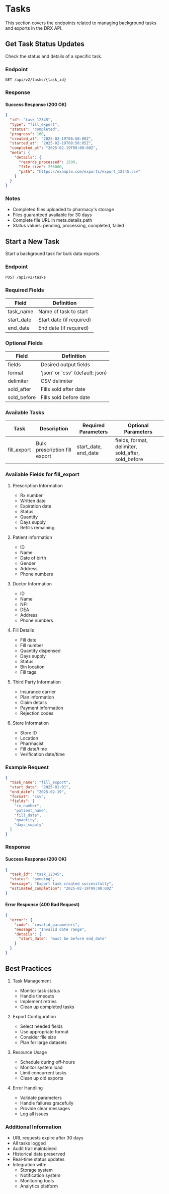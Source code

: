 # Tasks

This section covers the endpoints related to managing background tasks and exports in the DRX API.

## Get Task Status Updates

Check the status and details of a specific task.

### Endpoint

`GET /api/v2/tasks/{task_id}`

### Response

#### Success Response (200 OK)

```json
{
  "id": "task_12345",
  "type": "fill_export",
  "status": "completed",
  "progress": 100,
  "created_at": "2025-02-19T08:50:00Z",
  "started_at": "2025-02-19T08:50:05Z",
  "completed_at": "2025-02-19T09:00:00Z",
  "meta": {
    "details": {
      "records_processed": 1500,
      "file_size": 256000,
      "path": "https://example.com/exports/export_12345.csv"
    }
  }
}
```

### Notes

- Completed files uploaded to pharmacy's storage
- Files guaranteed available for 30 days
- Complete file URL in meta.details.path
- Status values: pending, processing, completed, failed

## Start a New Task

Start a background task for bulk data exports.

### Endpoint

`POST /api/v2/tasks`

### Required Fields

| Field | Definition |
|-------|------------|
| task_name | Name of task to start |
| start_date | Start date (if required) |
| end_date | End date (if required) |

### Optional Fields

| Field | Definition |
|-------|------------|
| fields | Desired output fields |
| format | 'json' or 'csv' (default: json) |
| delimiter | CSV delimiter |
| sold_after | Fills sold after date |
| sold_before | Fills sold before date |

### Available Tasks

| Task | Description | Required Parameters | Optional Parameters |
|------|-------------|-------------------|-------------------|
| fill_export | Bulk prescription fill export | start_date, end_date | fields, format, delimiter, sold_after, sold_before |

### Available Fields for fill_export

1. Prescription Information
   - Rx number
   - Written date
   - Expiration date
   - Status
   - Quantity
   - Days supply
   - Refills remaining

2. Patient Information
   - ID
   - Name
   - Date of birth
   - Gender
   - Address
   - Phone numbers

3. Doctor Information
   - ID
   - Name
   - NPI
   - DEA
   - Address
   - Phone numbers

4. Fill Details
   - Fill date
   - Fill number
   - Quantity dispensed
   - Days supply
   - Status
   - Bin location
   - Fill tags

5. Third Party Information
   - Insurance carrier
   - Plan information
   - Claim details
   - Payment information
   - Rejection codes

6. Store Information
   - Store ID
   - Location
   - Pharmacist
   - Fill date/time
   - Verification date/time

### Example Request

```json
{
  "task_name": "fill_export",
  "start_date": "2025-01-01",
  "end_date": "2025-02-19",
  "format": "csv",
  "fields": [
    "rx_number",
    "patient_name",
    "fill_date",
    "quantity",
    "days_supply"
  ]
}
```

### Response

#### Success Response (200 OK)

```json
{
  "task_id": "task_12345",
  "status": "pending",
  "message": "Export task created successfully",
  "estimated_completion": "2025-02-19T09:00:00Z"
}
```

#### Error Response (400 Bad Request)

```json
{
  "error": {
    "code": "invalid_parameters",
    "message": "Invalid date range",
    "details": {
      "start_date": "must be before end_date"
    }
  }
}
```

## Best Practices

1. Task Management
   - Monitor task status
   - Handle timeouts
   - Implement retries
   - Clean up completed tasks

2. Export Configuration
   - Select needed fields
   - Use appropriate format
   - Consider file size
   - Plan for large datasets

3. Resource Usage
   - Schedule during off-hours
   - Monitor system load
   - Limit concurrent tasks
   - Clean up old exports

4. Error Handling
   - Validate parameters
   - Handle failures gracefully
   - Provide clear messages
   - Log all issues

### Additional Information

- URL requests expire after 30 days
- All tasks logged
- Audit trail maintained
- Historical data preserved
- Real-time status updates
- Integration with:
  * Storage system
  * Notification system
  * Monitoring tools
  * Analytics platform